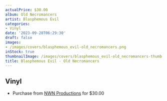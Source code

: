 ```yaml
---
actualPrice: $30.00
album: Old Necromancers
artist: Blasphemous Evil
categories:
- Vinyl
date: '2023-09-28T06:29:30'
draft: false
images:
- /images/covers/blasphemous_evil-old_necromancers.png
inStock: true
thumbnailImage: /images/covers/blasphemous_evil-old_necromancers-thumb.png
title: Blasphemous Evil - Old Necromancers
---
```


## Vinyl
* Purchase from [NWN Productions](http://shop.nwnprod.com/index.php?route=product/product&path=75&product_id=40491&sort=pd.name&order=ASC) for $30.00
